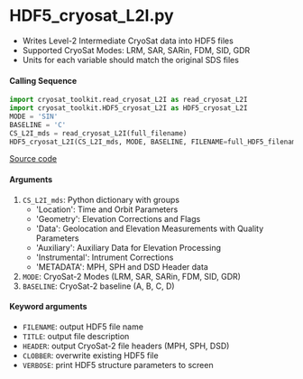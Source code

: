 HDF5_cryosat_L2I.py
===================

- Writes Level-2 Intermediate CryoSat data into HDF5 files
- Supported CryoSat Modes: LRM, SAR, SARin, FDM, SID, GDR
- Units for each variable should match the original SDS files

#### Calling Sequence
```python
import cryosat_toolkit.read_cryosat_L2I as read_cryosat_L2I
import cryosat_toolkit.HDF5_cryosat_L2I as HDF5_cryosat_L2I
MODE = 'SIN'
BASELINE = 'C'
CS_L2I_mds = read_cryosat_L2I(full_filename)
HDF5_cryosat_L2I(CS_L2I_mds, MODE, BASELINE, FILENAME=full_HDF5_filename)
```
[Source code](https://github.com/tsutterley/read-cryosat-2/blob/main/cryosat_toolkit/HDF5_cryosat_L2I.py)

#### Arguments
 1. `CS_L2I_mds`: Python dictionary with groups
     * 'Location': Time and Orbit Parameters
     * 'Geometry': Elevation Corrections and Flags
     * 'Data': Geolocation and Elevation Measurements with Quality Parameters
     * 'Auxiliary': Auxiliary Data for Elevation Processing
     * 'Instrumental': Intrument Corrections
     * 'METADATA': MPH, SPH and DSD Header data
 2. `MODE`: CryoSat-2 Modes  (LRM, SAR, SARin, FDM, SID, GDR)
 3. `BASELINE`: CryoSat-2 baseline (A, B, C, D)

#### Keyword arguments
 - `FILENAME`: output HDF5 file name
 - `TITLE`: output file description
 - `HEADER`: output CryoSat-2 file headers (MPH, SPH, DSD)
 - `CLOBBER`: overwrite existing HDF5 file
 - `VERBOSE`: print HDF5 structure parameters to screen
